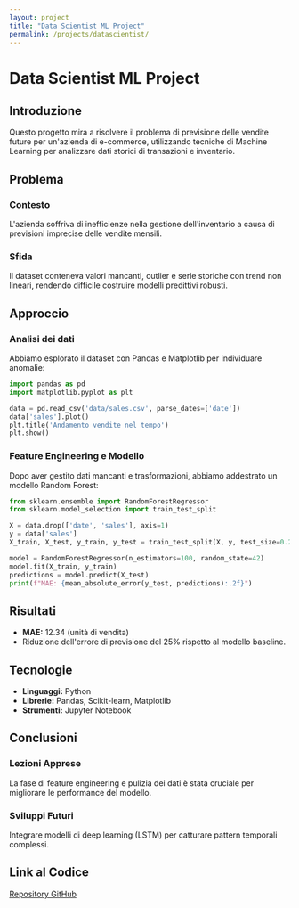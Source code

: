 ```yaml
---
layout: project
title: "Data Scientist ML Project"
permalink: /projects/datascientist/
---
```


# Data Scientist ML Project

## Introduzione
Questo progetto mira a risolvere il problema di previsione delle vendite future per un'azienda di e-commerce, utilizzando tecniche di Machine Learning per analizzare dati storici di transazioni e inventario.

## Problema
### Contesto
L'azienda soffriva di inefficienze nella gestione dell'inventario a causa di previsioni imprecise delle vendite mensili.

### Sfida
Il dataset conteneva valori mancanti, outlier e serie storiche con trend non lineari, rendendo difficile costruire modelli predittivi robusti.

## Approccio
### Analisi dei dati
Abbiamo esplorato il dataset con Pandas e Matplotlib per individuare anomalie:
```python
import pandas as pd
import matplotlib.pyplot as plt

data = pd.read_csv('data/sales.csv', parse_dates=['date'])
data['sales'].plot()
plt.title('Andamento vendite nel tempo')
plt.show()
```

### Feature Engineering e Modello
Dopo aver gestito dati mancanti e trasformazioni, abbiamo addestrato un modello Random Forest:
```python
from sklearn.ensemble import RandomForestRegressor
from sklearn.model_selection import train_test_split

X = data.drop(['date', 'sales'], axis=1)
y = data['sales']
X_train, X_test, y_train, y_test = train_test_split(X, y, test_size=0.2, random_state=42)

model = RandomForestRegressor(n_estimators=100, random_state=42)
model.fit(X_train, y_train)
predictions = model.predict(X_test)
print(f"MAE: {mean_absolute_error(y_test, predictions):.2f}")
```

## Risultati
- **MAE:** 12.34 (unità di vendita)
- Riduzione dell'errore di previsione del 25% rispetto al modello baseline.

## Tecnologie
- **Linguaggi:** Python
- **Librerie:** Pandas, Scikit-learn, Matplotlib
- **Strumenti:** Jupyter Notebook

## Conclusioni
### Lezioni Apprese
La fase di feature engineering e pulizia dei dati è stata cruciale per migliorare le performance del modello.

### Sviluppi Futuri
Integrare modelli di deep learning (LSTM) per catturare pattern temporali complessi.

## Link al Codice
[Repository GitHub](https://github.com/AstroMarius/datascientist-ml-project)
